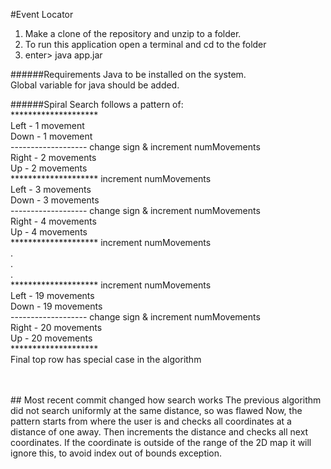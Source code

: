 #Event Locator

1. Make a clone of the repository and unzip to a folder.
2. To run this application open a terminal and cd to the folder
3. enter> java app.jar

######Requirements
Java to be installed on the system.  
Global variable for java should be added. 
 
 
 
 
######Spiral Search follows a pattern of:  <br />
********************<br />
Left  - 1 movement <br />
Down  - 1 movement <br />
------------------- change sign & increment numMovements <br /> 
Right - 2 movements <br />
Up    - 2 movements <br />
******************** increment numMovements<br />
Left  - 3 movements <br />
Down  - 3 movements <br />
------------------- change sign & increment numMovements <br /> 
Right - 4 movements <br />
Up    - 4 movements <br />
******************** increment numMovements<br />
. <br />
. <br />
. <br />
******************** increment numMovements <br />
Left  - 19 movements <br />
Down  - 19 movements <br />
------------------- change sign & increment numMovements <br />
Right - 20 movements <br />
Up    - 20 movements <br />
******************** <br />
Final top row has special case in the algorithm <br />


<br />
<br />
## Most recent commit changed how search works </h2>
The previous algorithm did not search uniformly at the same distance, so was flawed
Now, the pattern starts from where the user is and checks all coordinates at a distance of one away.
Then increments the distance and checks all next coordinates.
If the coordinate is outside of the range of the 2D map it will ignore this, to avoid index out of bounds exception.



